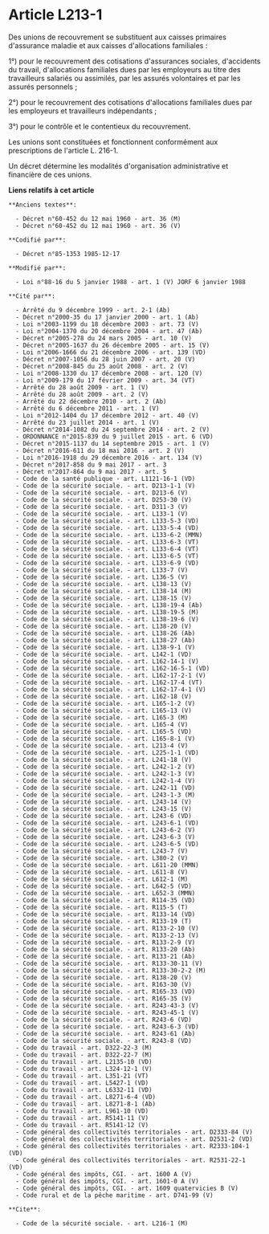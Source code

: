 # Article L213-1

Des unions de recouvrement se substituent aux caisses primaires d'assurance maladie et aux caisses d'allocations
familiales   : 

1°) pour le recouvrement des cotisations d'assurances sociales, d'accidents du travail, d'allocations familiales dues par les
employeurs au titre des travailleurs salariés ou assimilés, par les assurés volontaires et par les assurés personnels ; 

2°) pour le recouvrement des cotisations d'allocations familiales dues par les employeurs et travailleurs indépendants ; 

3°) pour le contrôle et le contentieux du recouvrement. 

Les unions sont constituées et fonctionnent conformément aux prescriptions de l'article L. 216-1. 

Un décret détermine les modalités d'organisation administrative et financière de ces unions.

**Liens relatifs à cet article**

	**Anciens textes**:

	  - Décret n°60-452 du 12 mai 1960 - art. 36 (M)
	  - Décret n°60-452 du 12 mai 1960 - art. 36 (V)

	**Codifié par**:

	  - Décret n°85-1353 1985-12-17

	**Modifié par**:

	  - Loi n°88-16 du 5 janvier 1988 - art. 1 (V) JORF 6 janvier 1988

	**Cité par**:

	  - Arrêté du 9 décembre 1999 - art. 2-1 (Ab)
	  - Décret n°2000-35 du 17 janvier 2000 - art. 1 (Ab)
	  - Loi n°2003-1199 du 18 décembre 2003 - art. 73 (V)
	  - Loi n°2004-1370 du 20 décembre 2004 - art. 47 (Ab)
	  - Décret n°2005-278 du 24 mars 2005 - art. 10 (V)
	  - Décret n°2005-1637 du 26 décembre 2005 - art. 15 (V)
	  - Loi n°2006-1666 du 21 décembre 2006 - art. 139 (VD)
	  - Décret n°2007-1056 du 28 juin 2007 - art. 20 (V)
	  - Décret n°2008-845 du 25 août 2008 - art. 2 (V)
	  - Loi n°2008-1330 du 17 décembre 2008 - art. 120 (V)
	  - Loi n°2009-179 du 17 février 2009 - art. 34 (VT)
	  - Arrêté du 28 août 2009 - art. 1 (V)
	  - Arrêté du 28 août 2009 - art. 2 (V)
	  - Arrêté du 22 décembre 2010 - art. 2 (Ab)
	  - Arrêté du 6 décembre 2011 - art. 1 (V)
	  - Loi n°2012-1404 du 17 décembre 2012 - art. 40 (V)
	  - Arrêté du 23 juillet 2014 - art. 1 (V)
	  - Décret n°2014-1082 du 24 septembre 2014 - art. 2 (V)
	  - ORDONNANCE n°2015-839 du 9 juillet 2015 - art. 6 (VD)
	  - Décret n°2015-1137 du 14 septembre 2015 - art. 1 (V)
	  - Décret n°2016-611 du 18 mai 2016 - art. 2 (V)
	  - Loi n°2016-1918 du 29 décembre 2016 - art. 134 (V)
	  - Décret n°2017-858 du 9 mai 2017 - art. 3
	  - Décret n°2017-864 du 9 mai 2017 - art. 5
	  - Code de la santé publique - art. L1121-16-1 (VD)
	  - Code de la sécurité sociale. - art. D213-1-1 (V)
	  - Code de la sécurité sociale. - art. D213-6 (V)
	  - Code de la sécurité sociale. - art. D253-30 (V)
	  - Code de la sécurité sociale. - art. D311-3 (V)
	  - Code de la sécurité sociale. - art. L133-1 (V)
	  - Code de la sécurité sociale. - art. L133-5-3 (VD)
	  - Code de la sécurité sociale. - art. L133-5-4 (VD)
	  - Code de la sécurité sociale. - art. L133-6-2 (MMN)
	  - Code de la sécurité sociale. - art. L133-6-3 (VT)
	  - Code de la sécurité sociale. - art. L133-6-4 (VT)
	  - Code de la sécurité sociale. - art. L133-6-5 (VT)
	  - Code de la sécurité sociale. - art. L133-6-9 (VD)
	  - Code de la sécurité sociale. - art. L133-7 (V)
	  - Code de la sécurité sociale. - art. L136-5 (V)
	  - Code de la sécurité sociale. - art. L138-13 (V)
	  - Code de la sécurité sociale. - art. L138-14 (M)
	  - Code de la sécurité sociale. - art. L138-15 (V)
	  - Code de la sécurité sociale. - art. L138-19-4 (Ab)
	  - Code de la sécurité sociale. - art. L138-19-5 (M)
	  - Code de la sécurité sociale. - art. L138-19-6 (V)
	  - Code de la sécurité sociale. - art. L138-20 (V)
	  - Code de la sécurité sociale. - art. L138-26 (Ab)
	  - Code de la sécurité sociale. - art. L138-27 (Ab)
	  - Code de la sécurité sociale. - art. L138-9-1 (V)
	  - Code de la sécurité sociale. - art. L142-1 (VD)
	  - Code de la sécurité sociale. - art. L162-14-1 (V)
	  - Code de la sécurité sociale. - art. L162-16-5-1 (VD)
	  - Code de la sécurité sociale. - art. L162-17-2-1 (V)
	  - Code de la sécurité sociale. - art. L162-17-4 (VT)
	  - Code de la sécurité sociale. - art. L162-17-4-1 (V)
	  - Code de la sécurité sociale. - art. L162-18 (V)
	  - Code de la sécurité sociale. - art. L165-1-2 (V)
	  - Code de la sécurité sociale. - art. L165-13 (V)
	  - Code de la sécurité sociale. - art. L165-3 (M)
	  - Code de la sécurité sociale. - art. L165-4 (V)
	  - Code de la sécurité sociale. - art. L165-5 (VD)
	  - Code de la sécurité sociale. - art. L165-8-1 (V)
	  - Code de la sécurité sociale. - art. L213-4 (V)
	  - Code de la sécurité sociale. - art. L225-1-1 (VD)
	  - Code de la sécurité sociale. - art. L241-18 (V)
	  - Code de la sécurité sociale. - art. L242-1-2 (V)
	  - Code de la sécurité sociale. - art. L242-1-3 (V)
	  - Code de la sécurité sociale. - art. L242-1-4 (V)
	  - Code de la sécurité sociale. - art. L242-11 (VD)
	  - Code de la sécurité sociale. - art. L243-1-3 (M)
	  - Code de la sécurité sociale. - art. L243-14 (V)
	  - Code de la sécurité sociale. - art. L243-15 (V)
	  - Code de la sécurité sociale. - art. L243-6 (VD)
	  - Code de la sécurité sociale. - art. L243-6-1 (VD)
	  - Code de la sécurité sociale. - art. L243-6-2 (V)
	  - Code de la sécurité sociale. - art. L243-6-3 (V)
	  - Code de la sécurité sociale. - art. L243-6-5 (VD)
	  - Code de la sécurité sociale. - art. L243-7 (V)
	  - Code de la sécurité sociale. - art. L380-2 (V)
	  - Code de la sécurité sociale. - art. L611-20 (MMN)
	  - Code de la sécurité sociale. - art. L611-8 (V)
	  - Code de la sécurité sociale. - art. L612-1 (M)
	  - Code de la sécurité sociale. - art. L642-5 (VD)
	  - Code de la sécurité sociale. - art. L652-3 (MMN)
	  - Code de la sécurité sociale. - art. R114-35 (VD)
	  - Code de la sécurité sociale. - art. R115-5 (T)
	  - Code de la sécurité sociale. - art. R133-14 (VD)
	  - Code de la sécurité sociale. - art. R133-19 (T)
	  - Code de la sécurité sociale. - art. R133-2-10 (V)
	  - Code de la sécurité sociale. - art. R133-2-13 (V)
	  - Code de la sécurité sociale. - art. R133-2-9 (V)
	  - Code de la sécurité sociale. - art. R133-20 (Ab)
	  - Code de la sécurité sociale. - art. R133-21 (Ab)
	  - Code de la sécurité sociale. - art. R133-30-11 (V)
	  - Code de la sécurité sociale. - art. R133-30-2-2 (M)
	  - Code de la sécurité sociale. - art. R138-20 (V)
	  - Code de la sécurité sociale. - art. R163-30 (V)
	  - Code de la sécurité sociale. - art. R165-33 (VD)
	  - Code de la sécurité sociale. - art. R165-35 (V)
	  - Code de la sécurité sociale. - art. R243-43-3 (V)
	  - Code de la sécurité sociale. - art. R243-45-1 (V)
	  - Code de la sécurité sociale. - art. R243-6 (VD)
	  - Code de la sécurité sociale. - art. R243-6-3 (VD)
	  - Code de la sécurité sociale. - art. R243-61 (Ab)
	  - Code de la sécurité sociale. - art. R243-8 (VD)
	  - Code du travail - art. D322-22-3 (M)
	  - Code du travail - art. D322-22-7 (M)
	  - Code du travail - art. L2135-10 (VD)
	  - Code du travail - art. L324-12-1 (V)
	  - Code du travail - art. L351-21 (VT)
	  - Code du travail - art. L5427-1 (VD)
	  - Code du travail - art. L6332-11 (VD)
	  - Code du travail - art. L8271-6-4 (VD)
	  - Code du travail - art. L8271-8-1 (Ab)
	  - Code du travail - art. L961-10 (VD)
	  - Code du travail - art. R5141-11 (V)
	  - Code du travail - art. R5141-12 (V)
	  - Code général des collectivités territoriales - art. D2333-84 (V)
	  - Code général des collectivités territoriales - art. D2531-2 (VD)
	  - Code général des collectivités territoriales - art. R2333-104-1 (VD)
	  - Code général des collectivités territoriales - art. R2531-22-1 (VD)
	  - Code général des impôts, CGI. - art. 1600 A (V)
	  - Code général des impôts, CGI. - art. 1601-0 A (V)
	  - Code général des impôts, CGI. - art. 1609 quatervicies B (V)
	  - Code rural et de la pêche maritime - art. D741-99 (V)

	**Cite**:

	  - Code de la sécurité sociale. - art. L216-1 (M)
